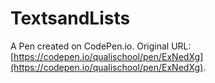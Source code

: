 # TextsandLists

A Pen created on CodePen.io. Original URL: [https://codepen.io/qualischool/pen/ExNedXg](https://codepen.io/qualischool/pen/ExNedXg).


